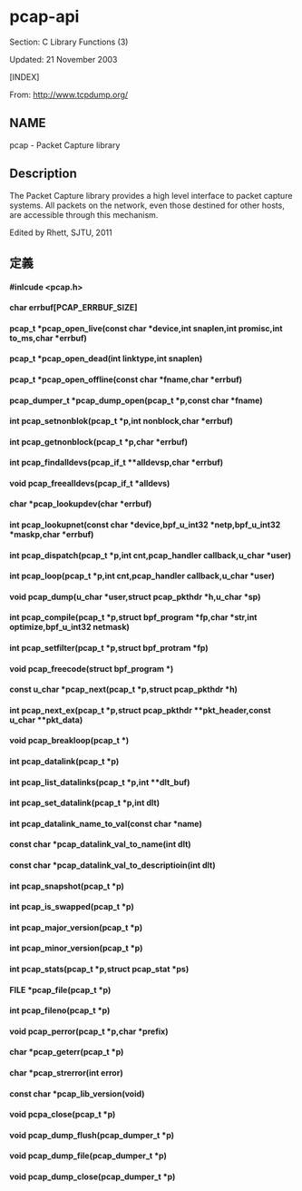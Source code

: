 # pcap-api

Section: C Library Functions (3)

Updated: 21 November 2003

[INDEX]

From: http://www.tcpdump.org/

## NAME

pcap - Packet Capture library

## Description

The Packet Capture library provides a high level interface to packet capture systems. All
packets on the network, even those destined for other hosts, are accessible through this
mechanism.

Edited by Rhett, SJTU, 2011


## 定義

#### #inlcude <pcap.h>

#### char errbuf[PCAP_ERRBUF_SIZE]

#### pcap_t *pcap_open_live(const char *device,int snaplen,int promisc,int to_ms,char *errbuf)


#### pcap_t *pcap_open_dead(int linktype,int snaplen)

#### pcap_t *pcap_open_offline(const char *fname,char *errbuf)

#### pcap_dumper_t *pcap_dump_open(pcap_t *p,const char *fname)

#### int pcap_setnonblok(pcap_t *p,int nonblock,char *errbuf)

#### int pcap_getnonblock(pcap_t *p,char *errbuf)

#### int pcap_findalldevs(pcap_if_t **alldevsp,char *errbuf)

#### void pcap_freealldevs(pcap_if_t *alldevs)

#### char *pcap_lookupdev(char *errbuf)

#### int pcap_lookupnet(const char *device,bpf_u_int32 *netp,bpf_u_int32 *maskp,char *errbuf)

#### int pcap_dispatch(pcap_t *p,int cnt,pcap_handler callback,u_char *user)

#### int pcap_loop(pcap_t *p,int cnt,pcap_handler callback,u_char *user)

#### void pcap_dump(u_char *user,struct pcap_pkthdr *h,u_char *sp)

#### int pcap_compile(pcap_t *p,struct bpf_program *fp,char *str,int optimize,bpf_u_int32 netmask)

#### int pcap_setfilter(pcap_t *p,struct bpf_protram *fp)

#### void pcap_freecode(struct bpf_program *)

#### const u_char *pcap_next(pcap_t *p,struct pcap_pkthdr *h)

#### int pcap_next_ex(pcap_t *p,struct pcap_pkthdr **pkt_header,const u_char **pkt_data)

#### void pcap_breakloop(pcap_t *)

#### int pcap_datalink(pcap_t *p)

#### int pcap_list_datalinks(pcap_t *p,int **dlt_buf)

#### int pcap_set_datalink(pcap_t *p,int dlt)

#### int pcap_datalink_name_to_val(const char *name)

#### const char *pcap_datalink_val_to_name(int dlt)

#### const char *pcap_datalink_val_to_descriptioin(int dlt)

#### int pcap_snapshot(pcap_t *p)

#### int pcap_is_swapped(pcap_t *p)

#### int pcap_major_version(pcap_t *p)

#### int pcap_minor_version(pcap_t *p)

#### int pcap_stats(pcap_t *p,struct pcap_stat *ps)

#### FILE *pcap_file(pcap_t *p)

#### int pcap_fileno(pcap_t *p)

#### void pcap_perror(pcap_t *p,char *prefix)

#### char *pcap_geterr(pcap_t *p)

#### char *pcap_strerror(int error)

#### const char *pcap_lib_version(void)

#### void pcpa_close(pcap_t *p)

#### void pcap_dump_flush(pcap_dumper_t *p)

#### void pcap_dump_file(pcap_dumper_t *p)

#### void pcap_dump_close(pcap_dumper_t *p)


